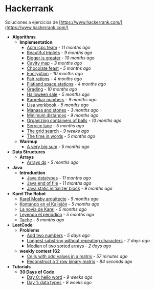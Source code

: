 # Hackerrank
Soluciones a ejercicios de [https://www.hackerrank.com/](https://www.hackerrank.com/)

- **Algorithms**
  - **Implementation**
    - [Acm icpc team](https://gitlab.com/mvochoa/hackerrank/tree/master/Algorithms/Implementation/acm-icpc-team) - *11 months ago*
    - [Beautiful triplets](https://gitlab.com/mvochoa/hackerrank/tree/master/Algorithms/Implementation/beautiful-triplets) - *9 months ago*
    - [Bigger is greater](https://gitlab.com/mvochoa/hackerrank/tree/master/Algorithms/Implementation/bigger-is-greater) - *10 months ago*
    - [Cavity map](https://gitlab.com/mvochoa/hackerrank/tree/master/Algorithms/Implementation/cavity-map) - *3 months ago*
    - [Chocolate feast](https://gitlab.com/mvochoa/hackerrank/tree/master/Algorithms/Implementation/chocolate-feast) - *5 months ago*
    - [Encryption](https://gitlab.com/mvochoa/hackerrank/tree/master/Algorithms/Implementation/encryption) - *10 months ago*
    - [Fair rations](https://gitlab.com/mvochoa/hackerrank/tree/master/Algorithms/Implementation/fair-rations) - *4 months ago*
    - [Flatland space stations](https://gitlab.com/mvochoa/hackerrank/tree/master/Algorithms/Implementation/flatland-space-stations) - *4 months ago*
    - [Grading](https://gitlab.com/mvochoa/hackerrank/tree/master/Algorithms/Implementation/grading) - *10 months ago*
    - [Halloween sale](https://gitlab.com/mvochoa/hackerrank/tree/master/Algorithms/Implementation/halloween-sale) - *5 months ago*
    - [Kaprekar numbers](https://gitlab.com/mvochoa/hackerrank/tree/master/Algorithms/Implementation/kaprekar-numbers) - *9 months ago*
    - [Lisa workbook](https://gitlab.com/mvochoa/hackerrank/tree/master/Algorithms/Implementation/lisa-workbook) - *5 months ago*
    - [Manasa and stones](https://gitlab.com/mvochoa/hackerrank/tree/master/Algorithms/Implementation/manasa-and-stones) - *3 months ago*
    - [Minimum distances](https://gitlab.com/mvochoa/hackerrank/tree/master/Algorithms/Implementation/minimum-distances) - *9 months ago*
    - [Organizing containers of balls](https://gitlab.com/mvochoa/hackerrank/tree/master/Algorithms/Implementation/organizing-containers-of-balls) - *10 months ago*
    - [Service lane](https://gitlab.com/mvochoa/hackerrank/tree/master/Algorithms/Implementation/service-lane) - *5 months ago*
    - [The grid search](https://gitlab.com/mvochoa/hackerrank/tree/master/Algorithms/Implementation/the-grid-search) - *9 weeks ago*
    - [The time in words](https://gitlab.com/mvochoa/hackerrank/tree/master/Algorithms/Implementation/the-time-in-words) - *5 months ago*
  - **Warmup**
    - [A very big sum](https://gitlab.com/mvochoa/hackerrank/tree/master/Algorithms/Warmup/a-very-big-sum) - *5 months ago*
- **Data Structures**
  - **Arrays**
    - [Arrays ds](https://gitlab.com/mvochoa/hackerrank/tree/master/Data-Structures/Arrays/arrays-ds) - *5 months ago*
- **Java**
  - **Introduction**
    - [Java datatypes](https://gitlab.com/mvochoa/hackerrank/tree/master/Java/Introduction/java-datatypes) - *11 months ago*
    - [Java end of file](https://gitlab.com/mvochoa/hackerrank/tree/master/Java/Introduction/java-end-of-file) - *11 months ago*
    - [Java static initializer block](https://gitlab.com/mvochoa/hackerrank/tree/master/Java/Introduction/java-static-initializer-block) - *9 months ago*
- **Karel The Robot**
  - [Karel Mosby arquitecto](https://gitlab.com/mvochoa/hackerrank/tree/master/Karel-The-Robot/Karel-Mosby-arquitecto) - *5 months ago*
  - [Kontando en el Kallejón](https://gitlab.com/mvochoa/hackerrank/tree/master/Karel-The-Robot/Kontando-en-el-Kallejón) - *5 months ago*
  - [La novia de Karel](https://gitlab.com/mvochoa/hackerrank/tree/master/Karel-The-Robot/La-novia-de-Karel) - *5 months ago*
  - [Leyendo el periódico](https://gitlab.com/mvochoa/hackerrank/tree/master/Karel-The-Robot/Leyendo-el-periódico) - *5 months ago*
  - [Tache](https://gitlab.com/mvochoa/hackerrank/tree/master/Karel-The-Robot/Tache) - *5 months ago*
- **LeetCode**
  - **Problems**
    - [Add two numbers](https://gitlab.com/mvochoa/hackerrank/tree/master/LeetCode/Problems/add-two-numbers) - *5 days ago*
    - [Longest substring without repeating characters](https://gitlab.com/mvochoa/hackerrank/tree/master/LeetCode/Problems/longest-substring-without-repeating-characters) - *2 days ago*
    - [Median of two sorted arrays](https://gitlab.com/mvochoa/hackerrank/tree/master/LeetCode/Problems/median-of-two-sorted-arrays) - *2 days ago*
  - **weekly contest 162**
    - [Cells with odd values in a matrix](https://gitlab.com/mvochoa/hackerrank/tree/master/LeetCode/weekly-contest-162/cells-with-odd-values-in-a-matrix) - *57 minutes ago*
    - [Reconstruct a 2 row binary matrix](https://gitlab.com/mvochoa/hackerrank/tree/master/LeetCode/weekly-contest-162/reconstruct-a-2-row-binary-matrix) - *84 seconds ago*
- **Tutorials**
  - **30 Days of Code**
    - [Day 0: hello word](https://gitlab.com/mvochoa/hackerrank/tree/master/Tutorials/30-Days-of-Code/day-0_hello-word) - *9 weeks ago*
    - [Day 1: data types](https://gitlab.com/mvochoa/hackerrank/tree/master/Tutorials/30-Days-of-Code/day-1_data-types) - *8 weeks ago*
